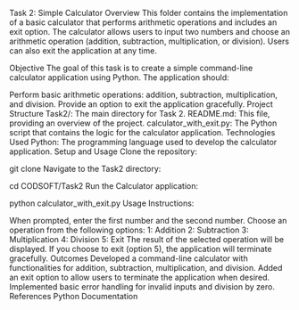 Task 2: Simple Calculator
Overview
This folder contains the implementation of a basic calculator that performs arithmetic operations and includes an exit option. The calculator allows users to input two numbers and choose an arithmetic operation (addition, subtraction, multiplication, or division). Users can also exit the application at any time.

Objective
The goal of this task is to create a simple command-line calculator application using Python. The application should:

Perform basic arithmetic operations: addition, subtraction, multiplication, and division.
Provide an option to exit the application gracefully.
Project Structure
Task2/: The main directory for Task 2.
README.md: This file, providing an overview of the project.
calculator_with_exit.py: The Python script that contains the logic for the calculator application.
Technologies Used
Python: The programming language used to develop the calculator application.
Setup and Usage
Clone the repository:

git clone <repository-url>
Navigate to the Task2 directory:

cd CODSOFT/Task2
Run the Calculator application:

python calculator_with_exit.py
Usage Instructions:

When prompted, enter the first number and the second number.
Choose an operation from the following options:
1: Addition
2: Subtraction
3: Multiplication
4: Division
5: Exit
The result of the selected operation will be displayed.
If you choose to exit (option 5), the application will terminate gracefully.
Outcomes
Developed a command-line calculator with functionalities for addition, subtraction, multiplication, and division.
Added an exit option to allow users to terminate the application when desired.
Implemented basic error handling for invalid inputs and division by zero.
References
Python Documentation
